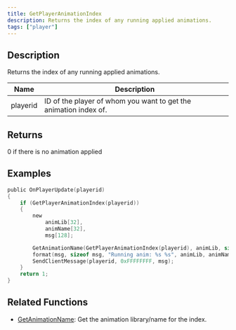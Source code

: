 ```yaml
---
title: GetPlayerAnimationIndex
description: Returns the index of any running applied animations.
tags: ["player"]
---
```


<VersionWarn version='SA-MP 0.3b' />

## Description

Returns the index of any running applied animations.

| Name     | Description                                                      |
| -------- | ---------------------------------------------------------------- |
| playerid | ID of the player of whom you want to get the animation index of. |

## Returns

0 if there is no animation applied

## Examples

```c
public OnPlayerUpdate(playerid)
{
    if (GetPlayerAnimationIndex(playerid))
    {
        new
            animLib[32],
            animName[32],
            msg[128];

        GetAnimationName(GetPlayerAnimationIndex(playerid), animLib, sizeof animLib, animName, sizeof animName);
        format(msg, sizeof msg, "Running anim: %s %s", animLib, animName);
        SendClientMessage(playerid, 0xFFFFFFFF, msg);
    }
    return 1;
}
```

## Related Functions

- [GetAnimationName](GetAnimationName): Get the animation library/name for the index.
